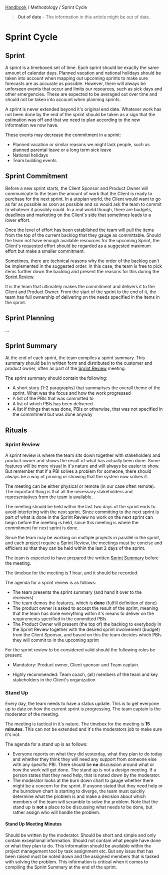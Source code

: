 [Handbook](../../README.md) / Methodology / Sprint Cycle

> **Out of date** - The information in this article might be out of date.

# Sprint Cycle

## Sprint

A sprint is a timeboxed set of time. Each sprint should be exactly the same amount of calendar days. Planned vacation and national holidays should be taken into account when mapping out upcoming sprints to make sure forecasts are as accurate as possible. However, there will always be unforseen events that occur and limits our resources, such as sick days and other emergencies. These are expected to be averaged out over time and should not be taken into account when planning sprints.

A sprint is never extended beyond it's original end date. Whatever work has not been done by the end of the sprint should be taken as a sign that the estimation was off and that we need to plan according to the new information we now have.

These events may decrease the commitment in a sprint:

- Planned vacation or similar reasons we might lack people, such as planned parental leave or a long term sick leave
- National holidays
- Team building events

## Sprint Commitment

Before a new sprint starts, the Client Sponsor and Product Owner will communicate to the team the amount of work that the Client is ready to purchase for the next sprint. In a utopian world, the Client would want to go as far as possible as soon as possible and so would ask the team to commit to whatever it possibly could. In a real world though, there are budgets, deadlines and marketing on the Client's side that sometimes leads to a lower effort.

Once the level of effort has been established the team will pull the items from the top of the current backlog that they gauge as committable. Should the team not have enough available resources for the upcoming Sprint, the Client's requested effort should be regarded as a suggested maximum effort but make a smaller commitment.

Sometimes, there are technical reasons why the order of the backlog can't be implemented in the suggested order. In this case, the team is free to pick items further down the backlog and present the reasons for this during the [Sprint Review](#sprint-review).

It is the team that ultimately makes the commitment and delivers it to the Client and Product Owner. From the start of the sprint to the end of it, the team has full ownership of delivering on the needs specified in the items in the sprint.

## Sprint Planning

...

## Sprint Summary

At the end of each sprint, the team compiles a sprint summary. This summary should be in written form and distributed to the customer and product owner, often as part of the [Sprint Review](sprint-review) meeting.

The sprint summary should contain the following:

- A short story (1-2 paragraphs) that summarises the overall theme of the sprint. What was the focus and how the work progressed
- A list of the PBIs that was committed to
- A list of which PBIs has been delivered
- A list if things that was done, PBIs or otherwise, that was not specified in the commitment but was done anyway

## Rituals

### Sprint Review

A sprint review is where the team sits down together with stakeholders and product owner and shows the result of what has actually been done. Some features will be more visual in it's nature and will always be easier to show. But remember that if a PBI solves a problem for someone, there should always be a way of proving or showing that the system now solves it.

The meeting can be either physical or remote (in our case often remote). The important thing is that all the necessary stakeholders and representatives from the team is available.

The meeting should be held within the last two days of the sprint ends to avoid interfering with the next sprint. Since committing to the next sprint is part of what is done in the Sprint Review no work on the next sprint can begin before the meeting is held, since this meeting is where the commitment for next sprint is done.

Since the team may be working on multiple projects in parallel in the sprint, and each project require a Sprint Review, the meetings must be concise and efficient so that they can be held within the last 2 days of the sprint.

The team is expected to have prepared the written [Sprint Summary](sprint-summary) before the meeting.

The timebox for the meeting is 1 hour, and it should be recorded.

The agenda for a sprint review is as follows:

- The team presents the sprint summary (and hand it over to the receivers)
- The team demos the features, which is **done** (fulfill definition of done)
- The product owner is asked to accept the result of the sprint, meaning that the team has done everything within it's means to deliver on the requirements specified in the committed PBIs
- The Product Owner will present (the top of) the backlog to everybody in the Sprint Review together with the desired sprint involvement (budget) from the Client Sponsor, and based on this the team decides which PBIs they will commit to in the upcoming sprint

For the sprint review to be considered valid should the following roles be present:

* Mandatory: Product owner, Client sponsor and Team captain.

* Highly recommended: Team coach, (all) members of the team and key stakeholders in the Client's organization

### Stand Up

Every day, the team needs to have a status update. This is to get everyone up to date on how the current sprint is progressing. The team captain is the moderator of the meeting.

The meeting is tactical in it's nature. The timebox for the meeting is **15 minutes**. This can not be extended and it's the moderators job to make sure it's not.

The agenda for a stand up is as follows:

- Everyone reports on what they did yesterday, what they plan to do today and whether they think they will need any support from someone else with any specific PBI. There should be **no** discussion around what or how the work will get done. The stand up is not a design meeting. If a person states that they need help, that is noted down by the moderator.
- The moderator looks at the burn down chart to gauge whether there might be a concern for the sprint. If anyone stated that they need help or the burndown chart is starting to diverge, the team must quickly determine what the problem is and make a decision about which members of the team will scramble to solve the problem. Note that the stand up is **not** a place to be discussing what needs to be done, but rather assign who will handle the problem.

#### Stand Up Meeting Minutes

Should be written by the moderator. Should be short and simple and only contain exceptional information. Should not contain what people have done or what they plan to do. This information should be available within the project management tool by task assignment etc. But any issue that has been raised must be noted down and the assigned members that is tasked with solving the problem. This information is critical when it comes to compiling the Sprint Summary at the end of the sprint.
